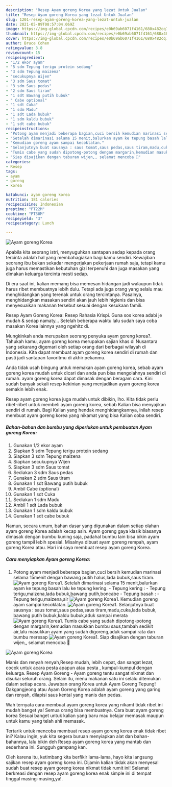 ```yaml
---
description: "Resep Ayam goreng Korea yang lezat Untuk Jualan"
title: "Resep Ayam goreng Korea yang lezat Untuk Jualan"
slug: 1201-resep-ayam-goreng-korea-yang-lezat-untuk-jualan
date: 2021-05-09T08:57:04.069Z
image: https://img-global.cpcdn.com/recipes/e0b69ab6071f4161/680x482cq70/ayam-goreng-korea-foto-resep-utama.jpg
thumbnail: https://img-global.cpcdn.com/recipes/e0b69ab6071f4161/680x482cq70/ayam-goreng-korea-foto-resep-utama.jpg
cover: https://img-global.cpcdn.com/recipes/e0b69ab6071f4161/680x482cq70/ayam-goreng-korea-foto-resep-utama.jpg
author: Bruce Cohen
ratingvalue: 3.8
reviewcount: 15
recipeingredient:
- "1/2 ekor ayam"
- "5 sdm Tepung terigu protein sedang"
- "3 sdm Tepung maizena"
- "secukupnya Wijen"
- "3 sdm Saus tomat"
- "3 sdm Saus pedas"
- "2 sdm Saus tiram"
- "1 sdt Bawang putih bubuk"
- " Cabe optional"
- "1 sdt Cuka"
- "1 sdm Madu"
- "1 sdt Lada bubuk"
- "1 sdm kaldu bubuk"
- "1 sdt cabe bubuk"
recipeinstructions:
- "Potong ayam menjadi beberapa bagian,cuci bersih kemudian marinasi selama 15menit dengan bawang putih halus,lada bubuk,saus tiram."
- "Setelah dimarinasi selama 15 menit,balurkan ayam ke tepung basah lalu ke tepung kering. Tepung kering : Tepung terigu,maizena,lada bubuk,bawang putih,boncabe Tepung basah : Tepung terigu,maizena,air"
- "Kemudian goreng ayam sampai kecoklatan."
- "Selanjutnya buat sausnya : saus tomat,saus pedas,saus tiram,madu,cuka,lada bubuk, bawang putih bubuk,kaldu bubuk,aduk sampai merata"
- "Tumis cabe yang sudah dipotong-potong dengan margarin,kemudian masukkan bumbu saus,tambah sedikit air,lalu masukkan ayam yang sudah digoreng,aduk sampai rata dan bumbu meresap"
- "Siap disajikan dengan taburan wijen,, selamat mencoba 🤗"
categories:
- Resep
tags:
- ayam
- goreng
- korea

katakunci: ayam goreng korea 
nutrition: 181 calories
recipecuisine: Indonesian
preptime: "PT22M"
cooktime: "PT30M"
recipeyield: "3"
recipecategory: Lunch

---
```



![Ayam goreng Korea](https://img-global.cpcdn.com/recipes/e0b69ab6071f4161/680x482cq70/ayam-goreng-korea-foto-resep-utama.jpg)

Apabila kita seorang istri, menyuguhkan santapan sedap kepada orang tercinta adalah hal yang membahagiakan bagi kamu sendiri. Kewajiban seorang ibu bukan sekadar mengerjakan pekerjaan rumah saja, tetapi kamu juga harus memastikan kebutuhan gizi terpenuhi dan juga masakan yang dimakan keluarga tercinta mesti sedap.

Di era  saat ini, kalian memang bisa memesan hidangan jadi walaupun tidak harus ribet membuatnya lebih dulu. Tetapi ada juga orang yang selalu mau menghidangkan yang terenak untuk orang tercintanya. Pasalnya, menghidangkan masakan sendiri akan jauh lebih higienis dan bisa menyesuaikan makanan tersebut sesuai dengan kesukaan famili. 

Resep Ayam Goreng Korea: Resep Rahasia Krispi. Guna sos korea adabi je mudah &amp; sedap namaty… Setelah beberapa waktu lalu sudah saya coba masakan Korea lainnya yang ngehitz di.

Mungkinkah anda merupakan seorang penyuka ayam goreng korea?. Tahukah kamu, ayam goreng korea merupakan sajian khas di Nusantara yang sekarang digemari oleh setiap orang dari berbagai wilayah di Indonesia. Kita dapat membuat ayam goreng korea sendiri di rumah dan pasti jadi santapan favoritmu di akhir pekanmu.

Anda tidak usah bingung untuk memakan ayam goreng korea, sebab ayam goreng korea mudah untuk dicari dan anda pun bisa mengolahnya sendiri di rumah. ayam goreng korea dapat dimasak dengan beragam cara. Kini sudah banyak sekali resep kekinian yang menjadikan ayam goreng korea semakin lebih enak.

Resep ayam goreng korea juga mudah untuk dibikin, lho. Kita tidak perlu ribet-ribet untuk membeli ayam goreng korea, sebab Kalian bisa menyajikan sendiri di rumah. Bagi Kalian yang hendak menghidangkannya, inilah resep membuat ayam goreng korea yang nikamat yang bisa Kalian coba sendiri.

<!--inarticleads1-->

##### Bahan-bahan dan bumbu yang diperlukan untuk pembuatan Ayam goreng Korea:

1. Gunakan 1/2 ekor ayam
1. Siapkan 5 sdm Tepung terigu protein sedang
1. Siapkan 3 sdm Tepung maizena
1. Siapkan secukupnya Wijen
1. Siapkan 3 sdm Saus tomat
1. Sediakan 3 sdm Saus pedas
1. Gunakan 2 sdm Saus tiram
1. Gunakan 1 sdt Bawang putih bubuk
1. Ambil  Cabe (optional)
1. Gunakan 1 sdt Cuka
1. Sediakan 1 sdm Madu
1. Ambil 1 sdt Lada bubuk
1. Gunakan 1 sdm kaldu bubuk
1. Gunakan 1 sdt cabe bubuk


Namun, secara umum, bahan dasar yang digunakan dalam setiap olahan ayam goreng Korea adalah kecap asin. Ayam goreng gaya klasik biasanya dimasak dengan bumbu kuning saja, padahal bumbu lain bisa bikin ayam goreng tampil lebih spesial. Misalnya dibuat ayam goreng rempah, ayam goreng Korea atau. Hari ini saya membuat resep ayam goreng Korea. 

<!--inarticleads2-->

##### Cara menyiapkan Ayam goreng Korea:

1. Potong ayam menjadi beberapa bagian,cuci bersih kemudian marinasi selama 15menit dengan bawang putih halus,lada bubuk,saus tiram.
<img src="//assets-global.cpcdn.com/assets/icons/button_play-2c75c40dde080a61004c1f40b05d8f140eaff45d7e9e6481dc71c63d2e7c4909.png" alt="Ayam goreng Korea">1. Setelah dimarinasi selama 15 menit,balurkan ayam ke tepung basah lalu ke tepung kering. - Tepung kering : - Tepung terigu,maizena,lada bubuk,bawang putih,boncabe - Tepung basah : - Tepung terigu,maizena,air
<img src="//assets-global.cpcdn.com/assets/icons/button_play-2c75c40dde080a61004c1f40b05d8f140eaff45d7e9e6481dc71c63d2e7c4909.png" alt="Ayam goreng Korea">1. Kemudian goreng ayam sampai kecoklatan.
<img src="//assets-global.cpcdn.com/assets/icons/button_play-2c75c40dde080a61004c1f40b05d8f140eaff45d7e9e6481dc71c63d2e7c4909.png" alt="Ayam goreng Korea">1. Selanjutnya buat sausnya : saus tomat,saus pedas,saus tiram,madu,cuka,lada bubuk, bawang putih bubuk,kaldu bubuk,aduk sampai merata
<img src="//assets-global.cpcdn.com/assets/icons/button_play-2c75c40dde080a61004c1f40b05d8f140eaff45d7e9e6481dc71c63d2e7c4909.png" alt="Ayam goreng Korea">1. Tumis cabe yang sudah dipotong-potong dengan margarin,kemudian masukkan bumbu saus,tambah sedikit air,lalu masukkan ayam yang sudah digoreng,aduk sampai rata dan bumbu meresap
<img src="//assets-global.cpcdn.com/assets/icons/button_play-2c75c40dde080a61004c1f40b05d8f140eaff45d7e9e6481dc71c63d2e7c4909.png" alt="Ayam goreng Korea">1. Siap disajikan dengan taburan wijen,, selamat mencoba 🤗
<img src="//assets-global.cpcdn.com/assets/icons/button_play-2c75c40dde080a61004c1f40b05d8f140eaff45d7e9e6481dc71c63d2e7c4909.png" alt="Ayam goreng Korea">

Manis dan renyah renyah,Resep mudah, lebih cepat, dan sangat lezat, cocok untuk acara pesta apapun atau pesta , kumpul-kumpul dengan keluarga. Resep Ayam Goreng - Ayam goreng tentu sangat nikmat dan disukai seluruh orang. Selain itu, menu makanan satu ini selalu ditemukan dalam setiap acara. Jawaban orang Korea untuk Ayam Goreng Tepung! Dakgangjeong atau Ayam Goreng Korea adalah ayam goreng yang garing dan renyah, dilapisi saus kental yang manis dan pedas. 

Wah ternyata cara membuat ayam goreng korea yang nikamt tidak ribet ini mudah banget ya! Semua orang bisa membuatnya. Cara buat ayam goreng korea Sesuai banget untuk kalian yang baru mau belajar memasak maupun untuk kamu yang telah ahli memasak.

Tertarik untuk mencoba membuat resep ayam goreng korea enak tidak ribet ini? Kalau ingin, yuk kita segera buruan menyiapkan alat dan bahan-bahannya, lalu bikin deh Resep ayam goreng korea yang mantab dan sederhana ini. Sungguh gampang kan. 

Oleh karena itu, ketimbang kita berfikir lama-lama, hayo kita langsung sajikan resep ayam goreng korea ini. Dijamin kalian tiidak akan menyesal sudah buat resep ayam goreng korea nikmat tidak rumit ini! Selamat berkreasi dengan resep ayam goreng korea enak simple ini di tempat tinggal masing-masing,ya!.

